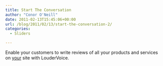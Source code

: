 ```yaml
---
title: Start The Conversation
author: "Conor O'Neill"
date: 2011-02-13T15:45:06+00:00
url: /blog/2011/02/13/start-the-conversation-2/
categories:
  - Sliders

---
```

Enable your customers to write reviews of all your products and services on <span style="text-decoration: underline;">your</span> site with LouderVoice.

<!--start_raw-->

<!--end_raw-->